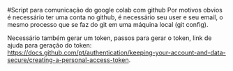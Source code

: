 #Script para comunicação do google colab com github
Por motivos obvios é necessário ter uma conta no github, é necessário seu user e seu email, o mesmo processo que se faz do git em uma máquina local (git config).

Necessário também gerar um token, passos para gerar o token, link de ajuda para geração do token: <https://docs.github.com/pt/authentication/keeping-your-account-and-data-secure/creating-a-personal-access-token>.